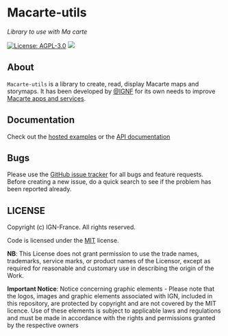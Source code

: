 # Macarte-utils
*Library to use with Ma carte*

[![License: AGPL-3.0](https://img.shields.io/badge/License-AGPL--3.0-blue.svg)](LICENSE)
![](https://img.shields.io/github/license/IGNF-Ma-carte/mcutils)

## About

`Macarte-utils` is a library to create, read, display Macarte maps and storymaps.
It has been developed by [@IGNF](https://github.com/IGNF) for its own needs to improve [Macarte apps and services](https://macarte.ign.fr/).

## Documentation

Check out the [hosted examples](https://ignf-ma-carte.github.io/mcutils/mcutils/) or the [API documentation](https://ignf-ma-carte.github.io/mcutils/doc/)

## Bugs

Please use the [GitHub issue tracker](https://github.com/IGNF-Ma-carte/mcutils/issues) for all bugs and feature requests. Before creating a new issue, do a quick search to see if the problem has been reported already.

## LICENSE

Copyright (c) IGN-France. All rights reserved.

Code is licensed under the [MIT](/LICENSE) license.

**NB**: This License does not grant permission to use the trade names, trademarks, service marks, or product names of the Licensor, except as required for reasonable and customary use in describing the origin of the Work.

**Important Notice**: Notice concerning graphic elements - Please note that the logos, images and graphic elements associated with IGN, included in this repository, are protected by copyright and are not covered by the MIT licence. Use of these elements is subject to applicable laws and regulations and must be made in accordance with the rights and permissions granted by the respective owners
